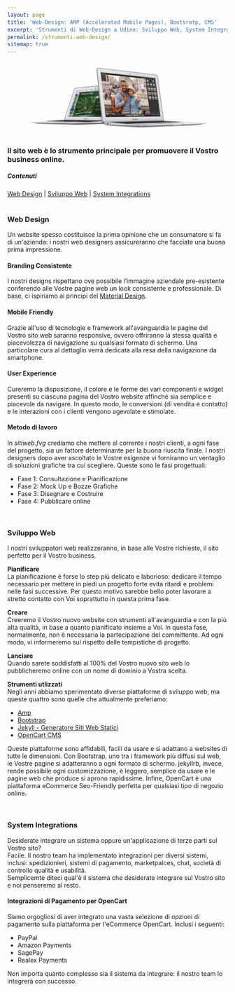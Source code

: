 ```yaml
---
layout: page
title: 'Web-Design: AMP (Accelerated Mobile Pages), Bootsratp, CMS'
excerpt: 'Strumenti di Web-Design a Udine: Sviluppo Web, System Integrations - un sito web spesso costituisce la prima opinione che un consumatore si fa del tuo business!'
permalink: /strumenti-web-design/
sitemap: true
---
```


<img src="/img/sitiweb.fvg-web-design.jpg" alt="sitiweb.fvg webdesign, web designer a Udine " title="sitiweb.fvg webdesign, web designer a Udine">
<br/>

### Il sito web è lo strumento principale per promuovere il Vostro business online.

<div class="section-center">

<div class="toc">
<h5>Contenuti</h5>
<a href="#web-design" title="vai alla sezione webdesign">Web Design</a> |
<a href="#sviluppo-web" title="vai alla sezione sviluppo web">Sviluppo Web</a> |
<a href="#system-integrations" title="vai alla sezione system integrations">System Integrations</a>
</div>

<br>

<h3 id="web-design">Web Design</h3>
<p>Un website spesso costituisce la prima opinione che un consumatore si fa di un'azienda: i nostri web designers assicureranno che facciate una buona prima impressione.</p>
<h4>Branding Consistente</h4>
<p>I nostri designs rispettano ove possibile l’immagine aziendale pre-esistente conferendo alle Vostre pagine web un look consistente e professionale. Di base, ci ispiriamo ai principi del
<a href="https://design.google.com/resources/" title="vai al link esterno Material Design" rel="nofollow">Material Design</a>.</p>

<h4>Mobile Friendly</h4>

<p> Grazie all'uso di tecnologie e framework all'avanguardia le pagine del Vostro sito web saranno responsive, ovvero offriranno la stessa qualità e piacevolezza di navigazione su qualsiasi formato di schermo. Una particolare cura al dettaglio verrà dedicata alla resa della navigazione da smartphone.</p>

<h4>User Experience</h4>

<p> Cureremo la disposizione, il colore e le forme dei vari componenti e widget presenti su ciascuna pagina del Vostro website affinchè sia semplice e piacevole da navigare. In questo modo, le conversioni (di vendita e contatto) e le interazioni con i clienti vengono agevolate e stimolate.</p>

<h4>Metodo di lavoro</h4>

<p> In <em>sitiweb.fvg</em> crediamo che mettere al corrente i nostri clienti, a ogni fase del progetto, sia un fattore determinante per la buona riuscita finale. I nostri designers dopo aver ascoltato le Vostre esigenze vi forniranno un ventaglio di soluzioni grafiche tra cui scegliere. Queste sono le fasi progettuali:</p>

<ul>
<li>Fase 1: Consultazione e Pianificazione</li><li>Fase 2: Mock Up e Bozze Grafiche</li><li>Fase 3: Disegnare e Costruire</li><li>Fase 4: Pubblicare online</li>
</ul>

<br/>

<script async src="//pagead2.googlesyndication.com/pagead/js/adsbygoogle.js"></script>
<ins class="adsbygoogle"
     style="display:block"
     data-ad-format="fluid"
     data-ad-layout-key="-ek+6b+d-bt+jv"
     data-ad-client="ca-pub-2292514451269367"
     data-ad-slot="5679235778"></ins>
<script>
     (adsbygoogle = window.adsbygoogle || []).push({});
</script>

<h3 id="sviluppo-web"> Sviluppo Web</h3>
<p>I nostri sviluppatori web realizzeranno, in base alle Vostre richieste, il sito perfetto per il Vostro business.</p><p><b>Pianificare</b><br> La pianificazione è forse lo step più delicato e laborioso: dedicare il tempo necessario per mettere in piedi un progetto forte evita ritardi e problemi nelle fasi successive. Per questo motivo sarebbe bello poter lavorare a stretto contatto con Voi soprattutto in questa prima fase.</p><p><b>Creare</b><br> Creeremo il Vostro nuovo website con strumenti all'avanguardia e con la più alta qualità, in base a quanto pianificato insieme a Voi. In questa fase, normalmente, non è necessaria la partecipazione del committente. Ad ogni modo, vi informeremo sul rispetto delle tempistiche di progetto.</p><p><b>Lanciare</b><br> Quando sarete soddisfatti al 100% del Vostro nuovo sito web lo pubblicheremo online con un nome di dominio a Vostra scelta.</p><p><b>Strumenti utlizzati</b><br> Negli anni abbiamo sperimentato diverse piattaforme di sviluppo web, ma queste quattro sono quelle che attualmente preferiamo:</p>

<ul>
<li><a href="https://www.ampproject.org" title="vai al link esterno Accelerated Mobile Pages" rel="nofollow"> Amp </a></li>
<li><a href="https://v4-alpha.getbootstrap.com/" title="vai al link esterno Bootrstrap" rel="nofollow"> Bootstrap </a></li><li><a href="https://jekyllrb.com/" title="vai al link esterno Jelyllrb" rel="nofollow"> Jekyll - Generatore Siti Web Statici </a></li><li><a href="https://www.opencart.com/index.php?route=cms/feature" title="vai al link esterno OpenCart" rel="nofollow"> OpenCart CMS </a></li>
</ul>

<p> Queste piattaforme sono affidabili, facili da usare e si adattano a websites di tutte le dimensioni. Con Bootstrap, uno tra i framework più diffusi sul web, le Vostre pagine si adatteranno a ogni formato di schermo. jekyllrb, invece, rende possibile ogni customizzazione, è leggero, semplice da usare e le pagine web che produce si aprono rapidissime. Infine, OpenCart è una piattaforma eCommerce Seo-Friendly perfetta per qualsiasi tipo di negozio online.
</p>
<br/>

<script async src="//pagead2.googlesyndication.com/pagead/js/adsbygoogle.js"></script>
<ins class="adsbygoogle"
     style="display:block"
     data-ad-format="fluid"
     data-ad-layout-key="-ek+6b+d-bt+jv"
     data-ad-client="ca-pub-2292514451269367"
     data-ad-slot="5679235778"></ins>
<script>
     (adsbygoogle = window.adsbygoogle || []).push({});
</script>

<h3 id="system-integrations"> System Integrations</h3>
<p> Desiderate integrare un sistema oppure un'applicazione di terze parti sul Vostro sito?<br> Facile. Il nostro team ha implementato integrazioni per diversi sistemi, inclusi: spedizionieri, sistemi di pagamento, marketpalces, chat, società di controllo qualità e usabilità.<br> Semplicemte diteci qual'è il sistema che desiderate integrare sul Vostro sito e noi penseremo al resto.</p><h4><b>Integrazioni di Pagamento per OpenCart</b></h4><p>Siamo orgogliosi di aver integrato una vasta selezione di opzioni di pagamento sulla piattaforma per l'eCommerce OpenCart. Inclusi i seguenti:</p>

<ul>
<li>PayPal</li><li>Amazon Payments</li><li>SagePay</li><li>Realex Payments</li>
</ul>

<p>Non importa quanto complesso sia il sistema da integrare: il nostro team lo integrerà con successo.</p>
</div>
